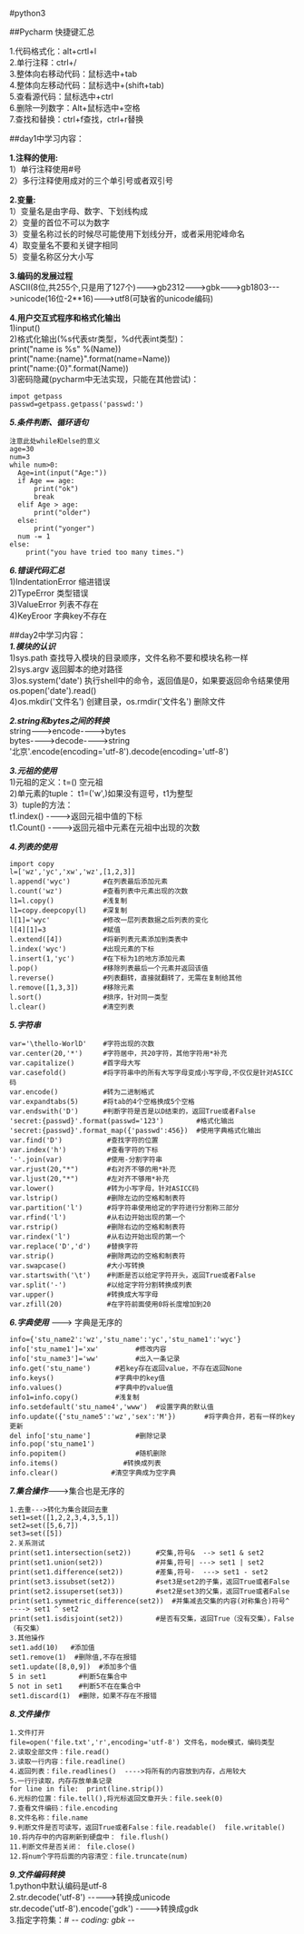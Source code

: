 #python3  

##Pycharm 快捷键汇总  

1.代码格式化：alt+crtl+l  
2.单行注释：ctrl+/   
3.整体向右移动代码：鼠标选中+tab      
4.整体向左移动代码：鼠标选中+(shift+tab)  
5.查看源代码：鼠标选中+ctrl  
6.删除一列数字：Alt+鼠标选中+空格  
7.查找和替换：ctrl+f查找，ctrl+r替换
   

##day1中学习内容：  

**1.注释的使用:**  
  1）单行注释使用#号  
  2）多行注释使用成对的三个单引号或者双引号
    
**2.变量:**  
  1）变量名是由字母、数字、下划线构成  
  2）变量的首位不可以为数字  
  3）变量名称过长的时候尽可能使用下划线分开，或者采用驼峰命名  
  4）取变量名不要和关键字相同  
  5）变量名称区分大小写  
  
**3.编码的发展过程**   
  ASCII(8位,共255个,只是用了127个)--->gb2312--->gbk--->gb1803--->unicode(16位-2**16)--->utf8(可缺省的unicode编码)  

**4.用户交互式程序和格式化输出**   
  1)input()   
  2)格式化输出(%s代表str类型，%d代表int类型)：  
  print("name is %s" %(Name))  
  print("name:{name}".format(name=Name))  
  print("name:{0}".format(Name))  
  3)密码隐藏(pycharm中无法实现，只能在其他尝试)：  
  ```
  impot getpass  
  passwd=getpass.getpass('passwd:')
  ```
***5.条件判断、循环语句***
```
注意此处while和else的意义
age=30
num=3
while num>0:
  Age=int(input("Age:"))
  if Age == age:
      print("ok")
      break
  elif Age > age:
      print("older")
  else:
      print("yonger")
  num -= 1
else:
    print("you have tried too many times.")
```
***6.错误代码汇总***  
1)IndentationError 缩进错误  
2)TypeError   类型错误  
3)ValueError  列表不存在  
4)KeyEroor  字典key不存在


##day2中学习内容：  
***1.模块的认识***  
1)sys.path  查找导入模块的目录顺序，文件名称不要和模块名称一样  
2)sys.argv 返回脚本的绝对路径  
3)os.system('date') 执行shell中的命令，返回值是0，如果要返回命令结果使用os.popen('date').read()  
4)os.mkdir('文件名') 创建目录，os.rmdir('文件名') 删除文件  

***2.string和bytes之间的转换***  
string--->encode---->bytes  
bytes---->decode---->string  
'北京'.encode(encoding='utf-8').decode(encoding='utf-8')  

***3.元祖的使用***  
1)元祖的定义：t=()  空元祖  
2)单元素的tuple： t1=('w',)如果没有逗号，t1为整型  
3）tuple的方法：  
t1.index()   ---->返回元祖中值的下标  
t1.Count()   ---->返回元祖中元素在元祖中出现的次数  

***4.列表的使用***  
```
import copy  
l=['wz','yc','xw','wz',[1,2,3]]  
l.append('wyc')        #在列表最后添加元素  
l.count('wz')          #查看列表中元素出现的次数  
l1=l.copy()            #浅复制  
l1=copy.deepcopy(l)    #深复制  
l[1]='wyc'             #修改一层列表数据之后列表的变化  
l[4][1]=3              #赋值
l.extend([4])          #将新列表元素添加到类表中  
l.index('wyc')         #出现元素的下标  
l.insert(1,'yc')       #在下标为1的地方添加元素  
l.pop()                #移除列表最后一个元素并返回该值  
l.reverse()            #列表翻转，直接就翻转了，无需在复制给其他  
l.remove([1,3,3])      #移除元素  
l.sort()               #排序，针对同一类型  
l.clear()              #清空列表    
```
***5.字符串*** 
```   
var='\thello-WorlD'    #字符出现的次数  
var.center(20,'*')     #字符居中，共20字符，其他字符用*补充  
var.capitalize()       #首字母大写  
var.casefold()         #将字符串中的所有大写字母变成小写字母,不仅仅是针对ASICC码  
var.encode()           #转为二进制格式  
var.expandtabs(5)      #将tab的4个空格换成5个空格  
var.endswith('D')      #判断字符是否是以D结束的，返回True或者False  
'secret:{passwd}'.format(passwd='123')        #格式化输出  
'secret:{passwd}'.format_map({'passwd':456})  #使用字典格式化输出  
var.find('D')           #查找字符的位置  
var.index('h')          #查看字符的下标  
'-'.join(var)           #使用-分割字符串  
var.rjust(20,"*")       #右对齐不够的用*补充  
var.ljust(20,"*")       #左对齐不够用*补充  
var.lower()             #转为小写字母，针对ASICC码  
var.lstrip()            #删除左边的空格和制表符  
var.partition('l')      #将字符串使用给定的字符进行分割称三部分  
var.rfind('l')          #从右边开始出现的第一个  
var.rstrip()            #删除右边的空格和制表符  
var.rindex('l')         #从右边开始出现的第一个  
var.replace('D','d')    #替换字符  
var.strip()             #删除两边的空格和制表符  
var.swapcase()          #大小写转换  
var.startswith('\t')    #判断是否以给定字符开头，返回True或者False  
var.split('-')          #以给定字符分割转换成列表  
var.upper()             #转换成大写字母  
var.zfill(20)           #在字符前面使用0将长度增加到20  
```
***6.字典使用*** ---> 字典是无序的
```
info={'stu_name2':'wz','stu_name':'yc','stu_name1':'wyc'}    
info['stu_name1']='xw'         #修改内容  
info['stu_name3']='ww'         #出入一条记录  
info.get('stu_name')      #若key存在返回value，不存在返回None  
info.keys()               #字典中的key值  
info.values()             #字典中的value值  
info1=info.copy()         #浅复制  
info.setdefault('stu_name4','www')  #设置字典的默认值    
info.update({'stu_name5':'wz','sex':'M'})       #将字典合并，若有一样的key更新  
del info['stu_name']           #删除记录  
info.pop('stu_name1')  
info.popitem()                 #随机删除  
info.items()                #转换成列表  
info.clear()             #清空字典成为空字典    
``` 

***7.集合操作***--->集合也是无序的
``` 
1.去重--->转化为集合就回去重  
set1=set([1,2,2,3,4,3,5,1])
set2=set([5,6,7])  
set3=set([5])  
2.关系测试  
print(set1.intersection(set2))      #交集,符号&  --> set1 & set2  
print(set1.union(set2))             #并集,符号| ---> set1 | set2  
print(set1.difference(set2))        #差集,符号-  ---> set1 - set2  
print(set3.issubset(set2))          #set3是set2的子集，返回True或者False  
print(set2.issuperset(set3))        #set2是set3的父集，返回True或者False  
print(set1.symmetric_difference(set2))  #并集减去交集的内容(对称集合)符号^ ----> set1 ^ set2  
print(set1.isdisjoint(set2))        #是否有交集，返回True（没有交集），False（有交集）  
3.其他操作  
set1.add(10)   #添加值  
set1.remove(1)  #删除值,不存在报错  
set1.update([8,0,9])  #添加多个值  
5 in set1        #判断5在集合中  
5 not in set1    #判断5不在在集合中  
set1.discard(1)  #删除，如果不存在不报错 
``` 
***8.文件操作***
```
1.文件打开  
file=open('file.txt','r',encoding='utf-8') 文件名，mode模式，编码类型  
2.读取全部文件：file.read()  
3.读取一行内容：file.readline()   
4.返回列表：file.readlines()  ---->将所有的内容放到内存，占用较大  
5.一行行读取，内存存放单条记录  
for line in file:  print(line.strip())  
6.光标的位置：file.tell(),将光标返回文章开头：file.seek(0)  
7.查看文件编码：file.encoding  
8.文件名称：file.name  
9.判断文件是否可读写，返回True或者False：file.readable()  file.writable()  
10.将内存中的内容刷新到硬盘中： file.flush()  
11.判断文件是否关闭： file.close()  
12.将num个字符后面的内容清空：file.truncate(num)
``` 
***9.文件编码转换***    
1.python中默认编码是utf-8  
2.str.decode('utf-8') ----->转换成unicode   
  str.decode('utf-8').encode('gdk')    ---->转换成gdk  
3.指定字符集：# -*- coding: gbk -*-

 





  
